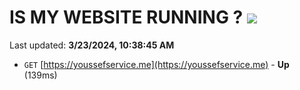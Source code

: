 # IS MY WEBSITE RUNNING ? [![](https://img.shields.io/static/v1?label=Sponsor&message=%E2%9D%A4&logo=GitHub&color=%23fe8e86)](https://github.com/sponsors/<username>)

Last updated: **3/23/2024, 10:38:45 AM**

- `GET` [https://youssefservice.me](https://youssefservice.me) - **Up** (139ms)
